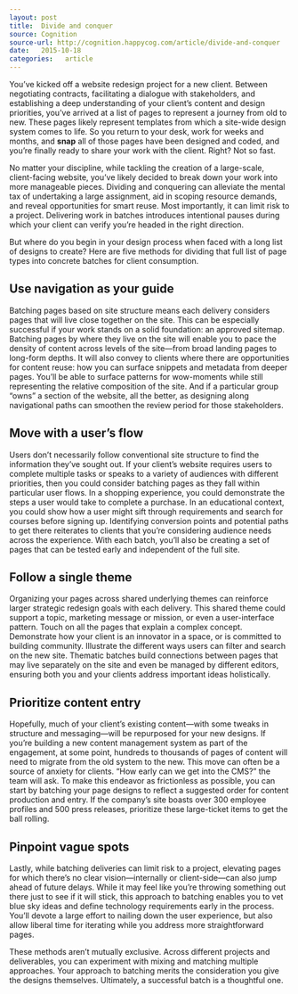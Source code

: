 ```yaml
---
layout: post
title:  Divide and conquer
source: Cognition
source-url: http://cognition.happycog.com/article/divide-and-conquer
date:   2015-10-18
categories:   article
---
```


You’ve kicked off a website redesign project for a new client. Between negotiating contracts, facilitating a dialogue with stakeholders, and establishing a deep understanding of your client’s content and design priorities, you’ve arrived at a list of pages to represent a journey from old to new. These pages likely represent templates from which a site-wide design system comes to life. So you return to your desk, work for weeks and months, and **snap** all of those pages have been designed and coded, and you’re finally ready to share your work with the client. Right? Not so fast.

No matter your discipline, while tackling the creation of a large-scale, client-facing website, you’ve likely decided to break down your work into more manageable pieces. Dividing and conquering can alleviate the mental tax of undertaking a large assignment, aid in scoping resource demands, and reveal opportunities for smart reuse. Most importantly, it can limit risk to a project. Delivering work in batches introduces intentional pauses during which your client can verify you’re headed in the right direction.

But where do you begin in your design process when faced with a long list of designs to create? Here are five methods for dividing that full list of page types into concrete batches for client consumption.

## Use navigation as your guide

Batching pages based on site structure means each delivery considers pages that will live close together on the site. This can be especially successful if your work stands on a solid foundation: an approved sitemap. Batching pages by where they live on the site will enable you to pace the density of content across levels of the site—from broad landing pages to long-form depths. It will also convey to clients where there are opportunities for content reuse: how you can surface snippets and metadata from deeper pages. You’ll be able to surface patterns for wow-moments while still representing the relative composition of the site. And if a particular group “owns” a section of the website, all the better, as designing along navigational paths can smoothen the review period for those stakeholders.

## Move with a user’s flow

Users don’t necessarily follow conventional site structure to find the information they’ve sought out. If your client’s website requires users to complete multiple tasks or speaks to a variety of audiences with different priorities, then you could consider batching pages as they fall within particular user flows. In a shopping experience, you could demonstrate the steps a user would take to complete a purchase. In an educational context, you could show how a user might sift through requirements and search for courses before signing up. Identifying conversion points and potential paths to get there reiterates to clients that you’re considering audience needs across the experience. With each batch, you’ll also be creating a set of pages that can be tested early and independent of the full site.

## Follow a single theme

Organizing your pages across shared underlying themes can reinforce larger strategic redesign goals with each delivery. This shared theme could support a topic, marketing message or mission, or even a user-interface pattern. Touch on all the pages that explain a complex concept. Demonstrate how your client is an innovator in a space, or is committed to building community. Illustrate the different ways users can filter and search on the new site. Thematic batches build connections between pages that may live separately on the site and even be managed by different editors, ensuring both you and your clients address important ideas holistically.

## Prioritize content entry

Hopefully, much of your client’s existing content—with some tweaks in structure and messaging—will be repurposed for your new designs. If you’re building a new content management system as part of the engagement, at some point, hundreds to thousands of pages of content will need to migrate from the old system to the new. This move can often be a source of anxiety for clients. “How early can we get into the CMS?” the team will ask. To make this endeavor as frictionless as possible, you can start by batching your page designs to reflect a suggested order for content production and entry. If the company’s site boasts over 300 employee profiles and 500 press releases, prioritize these large-ticket items to get the ball rolling.

## Pinpoint vague spots

Lastly, while batching deliveries can limit risk to a project, elevating pages for which there’s no clear vision—internally or client-side—can also jump ahead of future delays. While it may feel like you’re throwing something out there just to see if it will stick, this approach to batching enables you to vet blue sky ideas and define technology requirements early in the process. You’ll devote a large effort to nailing down the user experience, but also allow liberal time for iterating while you address more straightforward pages.

These methods aren’t mutually exclusive. Across different projects and deliverables, you can experiment with mixing and matching multiple approaches. Your approach to batching merits the consideration you give the designs themselves. Ultimately, a successful batch is a thoughtful one.
